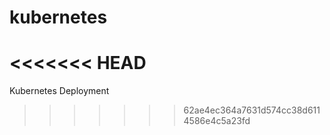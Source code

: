 # kubernetes
<<<<<<< HEAD
=======
Kubernetes Deployment
>>>>>>> 62ae4ec364a7631d574cc38d6114586e4c5a23fd
